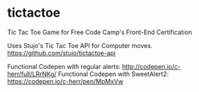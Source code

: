 # tictactoe
Tic Tac Toe Game for Free Code Camp's Front-End Certification

Uses Stujo's Tic Tac Toe API for Computer moves.
https://github.com/stujo/tictactoe-api

Functional Codepen with regular alerts: http://codepen.io/c-herr/full/LRrNKg/
Functional Codepen with SweetAlert2: https://codepen.io/c-herr/pen/MpMxVw
